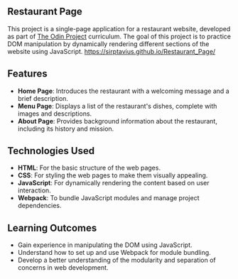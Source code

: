 ## Restaurant Page

This project is a single-page application for a restaurant website, developed as part of [The Odin Project](https://www.theodinproject.com/) curriculum. The goal of this project is to practice DOM manipulation by dynamically rendering different sections of the website using JavaScript.
https://sirptavius.github.io/Restaurant_Page/

## Features

- **Home Page**: Introduces the restaurant with a welcoming message and a brief description.
- **Menu Page**: Displays a list of the restaurant's dishes, complete with images and descriptions.
- **About Page**: Provides background information about the restaurant, including its history and mission.

## Technologies Used

- **HTML**: For the basic structure of the web pages.
- **CSS**: For styling the web pages to make them visually appealing.
- **JavaScript**: For dynamically rendering the content based on user interaction.
- **Webpack**: To bundle JavaScript modules and manage project dependencies.

## Learning Outcomes

- Gain experience in manipulating the DOM using JavaScript.
- Understand how to set up and use Webpack for module bundling.
- Develop a better understanding of the modularity and separation of concerns in web development.
